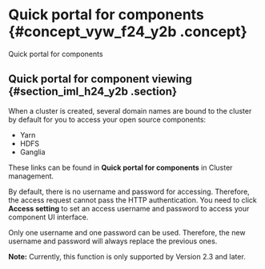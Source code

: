 # Quick portal for components {#concept_vyw_f24_y2b .concept}

Quick portal for components

## Quick portal for component viewing {#section_iml_h24_y2b .section}

When a cluster is created, several domain names are bound to the cluster by default for you to access your open source components:

-   Yarn
-   HDFS
-   Ganglia

These links can be found in **Quick portal for components** in Cluster management.

By default, there is no username and password for accessing. Therefore, the access request cannot pass the HTTP authentication. You need to click **Access setting** to set an access username and password to access your component UI interface.

Only one username and one password can be used. Therefore, the new username and password will always replace the previous ones.

**Note:** Currently, this function is only supported by Version 2.3 and later.

